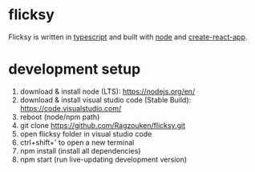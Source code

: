 # flicksy

Flicksy is written in [typescript](https://www.npmjs.com/package/typescript) and built with [node](https://nodejs.org/) and [create-react-app](https://www.npmjs.com/package/react-scripts-ts). 

# development setup

1. download & install node (LTS): https://nodejs.org/en/
2. download & install visual studio code (Stable Build): https://code.visualstudio.com/
3. reboot (node/npm path)
4. git clone https://github.com/Ragzouken/flicksy.git
5. open flicksy folder in visual studio code
6. ctrl+shift+' to open a new terminal
7. npm install (install all dependencies)
8. npm start (run live-updating development version)
